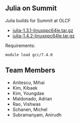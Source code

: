 ## Julia on Summit

Julia builds for Summit at OLCF 
* [julia-1.3.1-linuxppc64le.tar.gz](https://www.mcs.anl.gov/~schanen/julia-1.3.1-linuxppc64le.tar.gz)
* [julia-1.4.2-linuxppc64le.tar.gz](https://www.mcs.anl.gov/~schanen/julia-1.4.2-linuxppc64le.tar.gz)

Requirements:

```
module load gcc/7.4.0
```
## Team Members

* Anitescu, Mihai
* Kim, Kibaek
* Kim, Youngdae
* Maldonado, Adrian
* Rao, Vishwas
* Schanen, Michel
* Subramanyam, Anirudh

